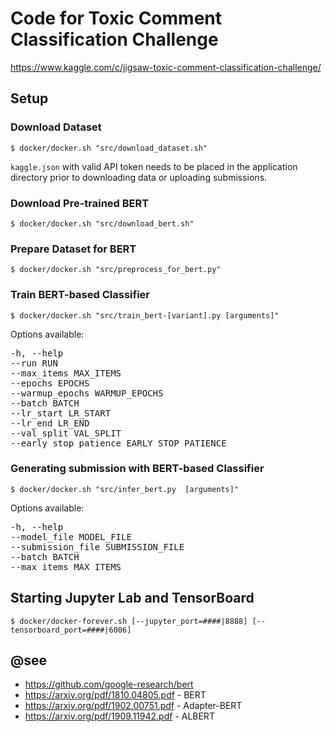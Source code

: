# Code for Toxic Comment Classification Challenge

https://www.kaggle.com/c/jigsaw-toxic-comment-classification-challenge/

## Setup

### Download Dataset

`$ docker/docker.sh "src/download_dataset.sh"`

`kaggle.json` with valid API token needs to be placed in the application directory prior to downloading data or uploading submissions.

### Download Pre-trained BERT

`$ docker/docker.sh "src/download_bert.sh"`

### Prepare Dataset for BERT

`$ docker/docker.sh "src/preprocess_for_bert.py"`

### Train BERT-based Classifier

`$ docker/docker.sh "src/train_bert-[variant].py [arguments]"`

Options available:

<pre>
-h, --help
--run RUN
--max_items MAX_ITEMS
--epochs EPOCHS
--warmup_epochs WARMUP_EPOCHS
--batch BATCH
--lr_start LR_START
--lr_end LR_END
--val_split VAL_SPLIT
--early_stop_patience EARLY_STOP_PATIENCE
</pre>

### Generating submission with BERT-based Classifier

`$ docker/docker.sh "src/infer_bert.py  [arguments]"`

Options available:

<pre>
-h, --help
--model_file MODEL_FILE
--submission_file SUBMISSION_FILE
--batch BATCH
--max_items MAX_ITEMS
</pre>

## Starting Jupyter Lab and TensorBoard

`$ docker/docker-forever.sh [--jupyter_port=####|8888] [--tensorboard_port=####|6006]`

## @see

 - https://github.com/google-research/bert
 - https://arxiv.org/pdf/1810.04805.pdf - BERT
 - https://arxiv.org/pdf/1902.00751.pdf - Adapter-BERT
 - https://arxiv.org/pdf/1909.11942.pdf - ALBERT